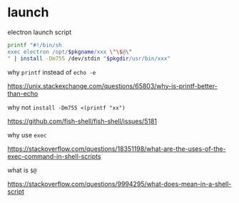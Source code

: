 # launch

electron launch script

```sh
printf "#!/bin/sh
exec electron /opt/$pkgname/xxx \"\$@\"
" | install -Dm755 /dev/stdin "$pkgdir/usr/bin/xxx"
```

why `printf` instead of `echo -e`

<https://unix.stackexchange.com/questions/65803/why-is-printf-better-than-echo>

why not `install -Dm755 <(printf "xx") `

<https://github.com/fish-shell/fish-shell/issues/5181>

why use `exec`

<https://stackoverflow.com/questions/18351198/what-are-the-uses-of-the-exec-command-in-shell-scripts>

what is `$@`

<https://stackoverflow.com/questions/9994295/what-does-mean-in-a-shell-script>
